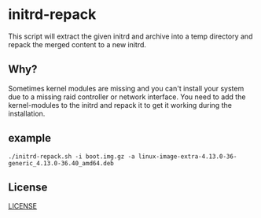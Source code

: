 # initrd-repack

This script will extract the given initrd and archive into a temp directory and repack the merged content to a new initrd.

## Why?

Sometimes kernel modules are missing and you can't install your system due to a missing raid controller or network interface.
You need to add the kernel-modules to the initrd and repack it to get it working during the installation.

## example

```
./initrd-repack.sh -i boot.img.gz -a linux-image-extra-4.13.0-36-generic_4.13.0-36.40_amd64.deb
```

## License

[LICENSE](./LICENSE)
